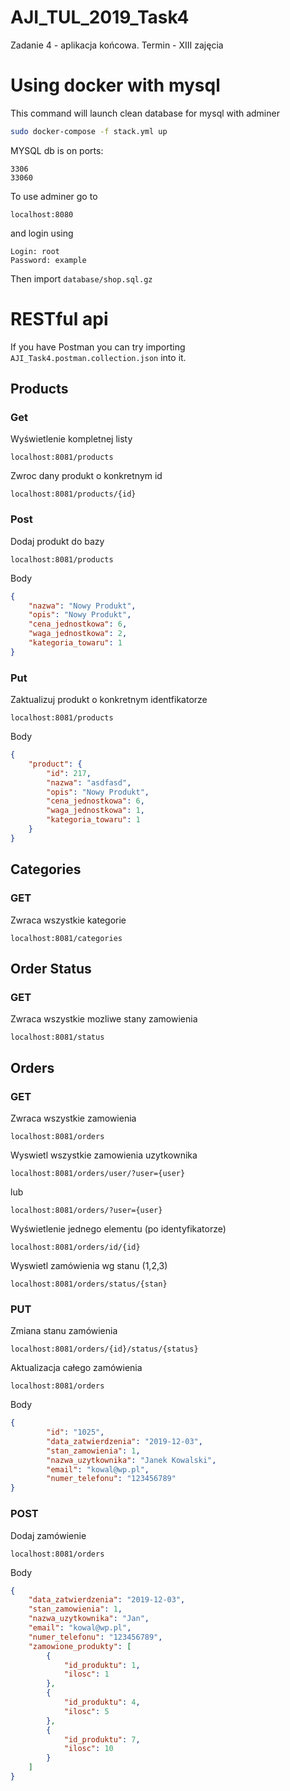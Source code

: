 # AJI_TUL_2019_Task4
Zadanie 4 - aplikacja końcowa. Termin - XIII zajęcia

# Using docker with mysql
This command will launch clean database for mysql with adminer
```bash
sudo docker-compose -f stack.yml up
```
MYSQL db is on ports:
```
3306
33060
```
To use adminer go to
```
localhost:8080
```
and login using
```
Login: root
Password: example
```
Then import `database/shop.sql.gz`

# RESTful api

If you have Postman you can try importing `AJI_Task4.postman.collection.json` into it.

## Products
### Get
Wyświetlenie kompletnej listy
```http
localhost:8081/products
```
Zwroc dany produkt o konkretnym id
```http
localhost:8081/products/{id}
```
### Post
Dodaj produkt do bazy
```http
localhost:8081/products
```
Body
```json
{
    "nazwa": "Nowy Produkt",
    "opis": "Nowy Produkt",
    "cena_jednostkowa": 6,
    "waga_jednostkowa": 2,
    "kategoria_towaru": 1
}
```
### Put
Zaktualizuj produkt o konkretnym identfikatorze
```http
localhost:8081/products
```
Body
```json
{
    "product": {
        "id": 217,
        "nazwa": "asdfasd",
        "opis": "Nowy Produkt",
        "cena_jednostkowa": 6,
        "waga_jednostkowa": 1,
        "kategoria_towaru": 1
    }
}
```
## Categories
### GET
Zwraca wszystkie kategorie
```http
localhost:8081/categories
```

## Order Status
### GET
Zwraca wszystkie mozliwe stany zamowienia
```http
localhost:8081/status
```

## Orders
### GET
Zwraca wszystkie zamowienia
```http
localhost:8081/orders
```
Wyswietl wszystkie zamowienia uzytkownika
```http
localhost:8081/orders/user/?user={user}
```
lub
```http
localhost:8081/orders/?user={user}
```

Wyświetlenie jednego elementu (po identyfikatorze)
```http
localhost:8081/orders/id/{id}
```
Wyswietl zamówienia wg stanu (1,2,3)
```http
localhost:8081/orders/status/{stan}
```
### PUT
Zmiana stanu zamówienia
```http
localhost:8081/orders/{id}/status/{status}
```

Aktualizacja całego zamówienia
```http
localhost:8081/orders
```
Body
```json
{ 
    	"id": "1025",
        "data_zatwierdzenia": "2019-12-03",
        "stan_zamowienia": 1,
        "nazwa_uzytkownika": "Janek Kowalski",
        "email": "kowal@wp.pl",
        "numer_telefonu": "123456789"
}
```
### POST
Dodaj zamówienie
```http
localhost:8081/orders
```
Body
```json
{
    "data_zatwierdzenia": "2019-12-03",
    "stan_zamowienia": 1,
    "nazwa_uzytkownika": "Jan",
    "email": "kowal@wp.pl",
    "numer_telefonu": "123456789",
    "zamowione_produkty": [
        {
            "id_produktu": 1,
            "ilosc": 1
        },
        {
            "id_produktu": 4,
            "ilosc": 5
        },
        {
            "id_produktu": 7,
            "ilosc": 10
        }
    ]
}
```